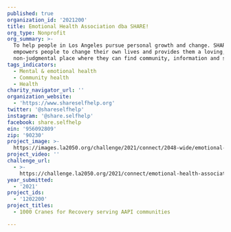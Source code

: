 ```yaml
---
published: true
organization_id: '2021200'
title: Emotional Health Association dba SHARE!
org_type: Nonprofit
org_summary: >-
  To help people in Los Angeles pursue personal growth and change. SHARE!
  empowers people to change their own lives and provides them a loving, safe,
  non-judgmental place where they can find community, information and support.
tags_indicators:
  - Mental & emotional health
  - Community health
  - Health
charity_navigator_url: ''
organization_website:
  - 'https://www.shareselfhelp.org'
twitter: '@shareselfhelp'
instagram: '@share.selfhelp'
facebook: share.selfhelp
ein: '956092809'
zip: '90230'
project_image: >-
  https://images.la2050.org/challenge/2021/connect/2048-wide/emotional-health-association-dba-share!.jpg
project_video: ''
challenge_url:
  - >-
    https://challenge.la2050.org/2021/connect/emotional-health-association-dba-share!/
year_submitted:
  - '2021'
project_ids:
  - '1202200'
project_titles:
  - 1000 Cranes for Recovery serving AAPI communities

---
```

